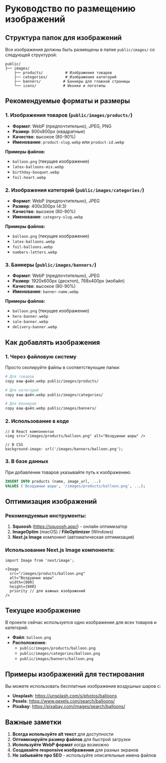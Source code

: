 # Руководство по размещению изображений

## Структура папок для изображений

Все изображения должны быть размещены в папке `public/images/` со следующей структурой:

```
public/
├── images/
    ├── products/          # Изображения товаров
    ├── categories/        # Изображения категорий
    ├── banners/          # Баннеры для главной страницы
    └── icons/            # Иконки и логотипы
```

## Рекомендуемые форматы и размеры

### 1. Изображения товаров (`public/images/products/`)
- **Формат**: WebP (предпочтительно), JPEG, PNG
- **Размер**: 800x800px (квадратные)
- **Качество**: высокое (80-90%)
- **Именование**: `product-slug.webp` или `product-id.webp`

**Примеры файлов:**
- `balloon.png` (текущее изображение)
- `latex-balloons-mix.webp`
- `birthday-bouquet.webp`
- `foil-heart.webp`

### 2. Изображения категорий (`public/images/categories/`)
- **Формат**: WebP (предпочтительно), JPEG
- **Размер**: 400x300px (4:3)
- **Качество**: высокое (80-90%)
- **Именование**: `category-slug.webp`

**Примеры файлов:**
- `balloon.png` (текущее изображение)
- `latex-balloons.webp`
- `foil-balloons.webp`
- `numbers-letters.webp`

### 3. Баннеры (`public/images/banners/`)
- **Формат**: WebP (предпочтительно), JPEG
- **Размер**: 1920x600px (десктоп), 768x400px (мобайл)
- **Качество**: высокое (80-90%)
- **Именование**: `banner-name.webp`

**Примеры файлов:**
- `balloon.png` (текущее изображение)
- `hero-banner.webp`
- `sale-banner.webp`
- `delivery-banner.webp`

## Как добавлять изображения

### 1. Через файловую систему
Просто скопируйте файлы в соответствующие папки:
```bash
# Для товаров
copy ваш-файл.webp public/images/products/

# Для категорий  
copy ваш-файл.webp public/images/categories/

# Для баннеров
copy ваш-файл.webp public/images/banners/
```

### 2. Использование в коде
```tsx
// В React компонентах
<img src="/images/products/balloon.png" alt="Воздушные шары" />

// В CSS
background-image: url('/images/banners/balloon.png');
```

### 3. В базе данных
При добавлении товаров указывайте путь к изображению:
```sql
INSERT INTO products (name, image_url, ...) 
VALUES ('Воздушные шары', '/images/products/balloon.png', ...);
```

## Оптимизация изображений

### Рекомендуемые инструменты:
1. **Squoosh** (https://squoosh.app/) - онлайн оптимизатор
2. **ImageOptim** (macOS) / **FileOptimizer** (Windows)
3. **Next.js Image** компонент (автоматическая оптимизация)

### Использование Next.js Image компонента:
```tsx
import Image from 'next/image';

<Image
  src="/images/products/balloon.png"
  alt="Воздушные шары"
  width={800}
  height={800}
  priority // для важных изображений
/>
```

## Текущее изображение

В проекте сейчас используется одно изображение для всех товаров и категорий:
- **Файл**: `balloon.png`
- **Расположение**: 
  - `public/images/products/balloon.png`
  - `public/images/categories/balloon.png`
  - `public/images/banners/balloon.png`

## Примеры изображений для тестирования

Вы можете использовать бесплатные изображения воздушных шаров с:
- **Unsplash**: https://unsplash.com/s/photos/balloons
- **Pexels**: https://www.pexels.com/search/balloons/
- **Pixabay**: https://pixabay.com/images/search/balloons/

## Важные заметки

1. **Всегда используйте alt текст** для доступности
2. **Оптимизируйте размер файлов** для быстрой загрузки
3. **Используйте WebP формат** когда возможно
4. **Создавайте responsive изображения** для разных экранов
5. **Не забывайте про SEO** - используйте описательные имена файлов 